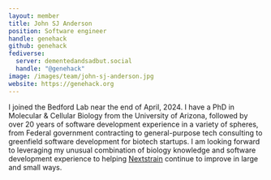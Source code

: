 ```yaml
---
layout: member
title: John SJ Anderson
position: Software engineer
handle: genehack
github: genehack
fediverse:
  server: dementedandsadbut.social
  handle: "@genehack"
image: /images/team/john-sj-anderson.jpg
website: https://genehack.org
---
```


I joined the Bedford Lab near the end of April, 2024. I have a PhD in
Molecular &amp; Cellular Biology from the University of Arizona,
followed by over 20 years of software development experience in a
variety of spheres, from Federal government contracting to
general-purpose tech consulting to greenfield software development for
biotech startups. I am looking forward to leveraging my unusual
combination of biology knowledge and software development experience
to helping [Nextstrain](https://nextstrain.org) continue to improve in
large and small ways.
